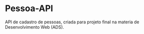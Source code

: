 # Pessoa-API
API de cadastro de pessoas, criada para projeto final na materia de Desenvolvimento Web (ADS).
